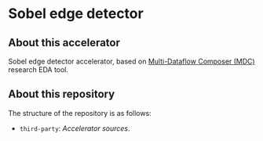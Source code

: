 # Sobel edge detector

## About this accelerator
Sobel edge detector accelerator, based on [Multi-Dataflow Composer (MDC)](https://mdc-suite.github.io/) research EDA tool.

## About this repository
The structure of the repository is as follows:

- `third-party`: *Accelerator sources*.